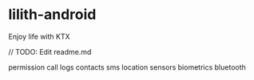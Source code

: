 # lilith-android
Enjoy life with KTX

// TODO: Edit readme.md

permission
call logs
contacts
sms
location
sensors
biometrics
bluetooth
